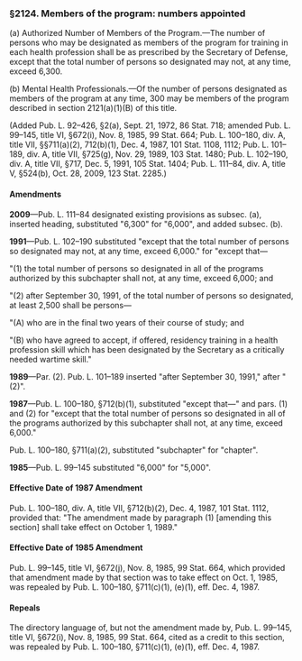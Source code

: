 ### §2124. Members of the program: numbers appointed ###

(a) Authorized Number of Members of the Program.—The number of persons who may be designated as members of the program for training in each health profession shall be as prescribed by the Secretary of Defense, except that the total number of persons so designated may not, at any time, exceed 6,300.

(b) Mental Health Professionals.—Of the number of persons designated as members of the program at any time, 300 may be members of the program described in section 2121(a)(1)(B) of this title.

(Added Pub. L. 92–426, §2(a), Sept. 21, 1972, 86 Stat. 718; amended Pub. L. 99–145, title VI, §672(i), Nov. 8, 1985, 99 Stat. 664; Pub. L. 100–180, div. A, title VII, §§711(a)(2), 712(b)(1), Dec. 4, 1987, 101 Stat. 1108, 1112; Pub. L. 101–189, div. A, title VII, §725(g), Nov. 29, 1989, 103 Stat. 1480; Pub. L. 102–190, div. A, title VII, §717, Dec. 5, 1991, 105 Stat. 1404; Pub. L. 111–84, div. A, title V, §524(b), Oct. 28, 2009, 123 Stat. 2285.)

#### Amendments ####

**2009**—Pub. L. 111–84 designated existing provisions as subsec. (a), inserted heading, substituted "6,300" for "6,000", and added subsec. (b).

**1991**—Pub. L. 102–190 substituted "except that the total number of persons so designated may not, at any time, exceed 6,000." for "except that—

"(1) the total number of persons so designated in all of the programs authorized by this subchapter shall not, at any time, exceed 6,000; and

"(2) after September 30, 1991, of the total number of persons so designated, at least 2,500 shall be persons—

"(A) who are in the final two years of their course of study; and

"(B) who have agreed to accept, if offered, residency training in a health profession skill which has been designated by the Secretary as a critically needed wartime skill."

**1989**—Par. (2). Pub. L. 101–189 inserted "after September 30, 1991," after "(2)".

**1987**—Pub. L. 100–180, §712(b)(1), substituted "except that—" and pars. (1) and (2) for "except that the total number of persons so designated in all of the programs authorized by this subchapter shall not, at any time, exceed 6,000."

Pub. L. 100–180, §711(a)(2), substituted "subchapter" for "chapter".

**1985**—Pub. L. 99–145 substituted "6,000" for "5,000".

#### Effective Date of 1987 Amendment ####

Pub. L. 100–180, div. A, title VII, §712(b)(2), Dec. 4, 1987, 101 Stat. 1112, provided that: "The amendment made by paragraph (1) [amending this section] shall take effect on October 1, 1989."

#### Effective Date of 1985 Amendment ####

Pub. L. 99–145, title VI, §672(j), Nov. 8, 1985, 99 Stat. 664, which provided that amendment made by that section was to take effect on Oct. 1, 1985, was repealed by Pub. L. 100–180, §711(c)(1), (e)(1), eff. Dec. 4, 1987.

#### Repeals ####

The directory language of, but not the amendment made by, Pub. L. 99–145, title VI, §672(i), Nov. 8, 1985, 99 Stat. 664, cited as a credit to this section, was repealed by Pub. L. 100–180, §711(c)(1), (e)(1), eff. Dec. 4, 1987.